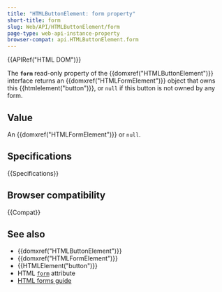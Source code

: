 ```yaml
---
title: "HTMLButtonElement: form property"
short-title: form
slug: Web/API/HTMLButtonElement/form
page-type: web-api-instance-property
browser-compat: api.HTMLButtonElement.form
---
```


{{APIRef("HTML DOM")}}

The **`form`** read-only property of the {{domxref("HTMLButtonElement")}} interface returns an {{domxref("HTMLFormElement")}} object that owns this {{htmlelement("button")}}, or `null` if this button is not owned by any form.

## Value

An {{domxref("HTMLFormElement")}} or `null`.

## Specifications

{{Specifications}}

## Browser compatibility

{{Compat}}

## See also

- {{domxref("HTMLButtonElement")}}
- {{domxref("HTMLFormElement")}}
- {{HTMLElement("button")}}
- HTML [`form`](/en-US/docs/Web/HTML/Reference/Element/button#form) attribute
- [HTML forms guide](/en-US/docs/Learn_web_development/Extensions/Forms)
